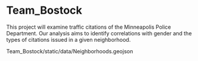 # Team_Bostock
This project will examine traffic citations of the Minneapolis Police Department. Our analysis aims to identify correlations with gender and the types of citations issued in a given neighborhood.

Team_Bostock/static/data/Neighborhoods.geojson

